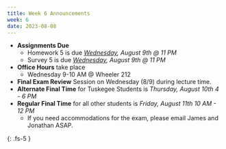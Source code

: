 ```yaml
---
title: Week 6 Announcements
week: 6
date: 2023-08-08
---
```


* **Assignments Due**
    * Homework 5 is due *<u>Wednesday</u>, August 9th @ 11 PM*
    * Survey 5 is due *<u>Wednesday</u>, August 9th @ 11 PM*
* **Office Hours** take place
    * Wednesday 9-10 AM @ Wheeler 212
* **Final Exam Review** Session on Wednesday (8/9) during lecture time.
* **Alternate Final Time** for Tuskegee Students is *Thursday, August 10th 4 - 6 PM*
* **Regular Final Time** for all other students is *Friday, August 11th 10 AM - 12 PM*
    * If you need accommodations for the exam, please email James and Jonathan ASAP.

{: .fs-5 }
